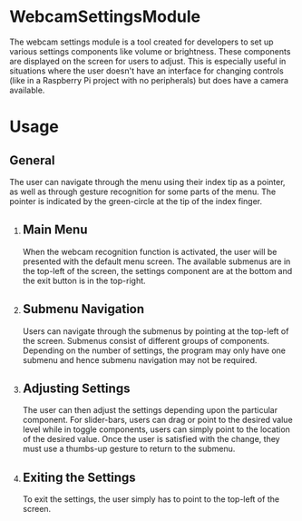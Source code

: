 # WebcamSettingsModule
<p> The webcam settings module is a tool created for developers to set up various settings components like volume or brightness. These components are displayed on the screen for users to adjust. This is especially useful in situations where the user doesn't have an interface for changing controls (like in a Raspberry Pi project with no peripherals) but does have a camera available. </p>

<h1> Usage </h1>
<h2> General </h2>
<p>The user can navigate through the menu using their index tip as a pointer, as well as through gesture recognition for some parts of the menu. The pointer is indicated by the green-circle at the tip of the index finger.</p>

<ol>
 <li> 
  <h2> Main Menu </h2>
  <p> When the webcam recognition function is activated, the user will be presented with the default menu screen. The available submenus are in the top-left of the screen, the settings component are at the bottom and the exit button is in the top-right.</p> 
 </li>

  <li> 
   <h2> Submenu Navigation </h2>
   <p> Users can navigate through the submenus by pointing at the top-left of the screen. Submenus consist of different groups of components. Depending on the number of settings, the program may only have one submenu and hence submenu navigation may not be required. </p>
 </li>
 
  <li> 
   <h2> Adjusting Settings </h2>
   <p> The user can then adjust the settings depending upon the particular component. For slider-bars, users can drag or point to the desired value level while in toggle components, users can simply point to the location of the desired value. Once the user is satisfied with the change, they must use a thumbs-up gesture to return to the submenu.
 </li>
 
  <li>
   <h2> Exiting the Settings </h2>
   <p> To exit the settings, the user simply has to point to the top-left of the screen. </p>
 </li>
  
</ol>
